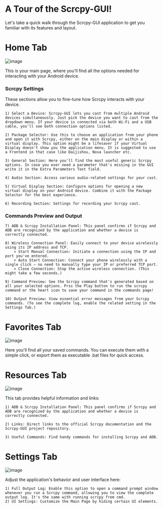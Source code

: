# A Tour of the Scrcpy-GUI!

Let's take a quick walk through the Scrcpy-GUI application to get you familiar with its features and layout.

# Home Tab

![image](https://github.com/user-attachments/assets/adff9728-85de-4d52-a818-421591a0cde8)


This is your main page, where you'll find all the options needed for interacting with your Android device.

### Scrcpy Settings

These sections allow you to fine-tune how Scrcpy interacts with your device.

```
1) Select a Device: Scrcpy-GUI lets you cast from multiple Android devices simultaneously. Just pick the device you want to cast from the dropdown menu. If your device is connected via both Wi-Fi and a USB cable, you'll see both connection options listed.
```

```
2) Package Selector: Use this to choose an application from your phone and open it with Scrcpy, either on the main display or within a virtual display. This option might be a lifesaver if your Virtual Display doesn't show you the application menu. It is suggested to use a Frontend in that case like Daijishou, Nova launcher etc.

3) General Section: Here you'll find the most useful generic Scrcpy options. In case you ever need a parameter that's missing in the GUI write it in the Extra Parameters Text field.

4) Audio Section: Access various audio-related settings for your cast.

5) Virtual Display Section: Configure options for opening a new virtual display on your Android device. Combine it with the Package Selector for the best experience.

6) Recording Section: Settings for recording your Scrcpy cast.
```

### Commands Preview and Output

```
7) ADB & Scrcpy Installation Panel: This panel confirms if Scrcpy and ADB are recognized by the application and whether a device is correctly connected.

8) Wireless Connection Panel: Easily connect to your device wirelessly using its IP address and TCP.
    > Start Manual Connection: Initiate a connection using the IP and port you've entered.
    > Auto Start Connection: Connect your phone wirelessly with a single click – no need to manually type your IP or preferred TCP port.
    > Close Connection: Stop the active wireless connection. (This might take a few seconds.)

9) Command Preview: See the Scrcpy command that's generated based on all your selected options. Prss the Play button to run the scrcpy command or the heart icon to save your command in the commands page!

10) Output Preview: View essential error messages from your Scrcpy commands. (To see the complete log, enable the related setting in the Settings Tab.)
```

# Favorites Tab

![image](https://github.com/user-attachments/assets/60be2b49-4a0c-46f5-92a4-890d0c3e93af)

Here you'll find all your saved commands. You can execute them with a simple click, or export them as executable .bat files for quick access.

# Resources Tab

![image](https://github.com/user-attachments/assets/a6579d83-aae7-41eb-acaf-fe4db297e1f9)

This tab provides helpful information and links:

```
1) ADB & Scrcpy Installation Panel: This panel confirms if Scrcpy and ADB are recognized by the application and whether a device is correctly connected.

2) Links: Direct links to the official Scrcpy documentation and the Scrcpy-GUI project repository.

3) Useful Commands: Find handy commands for installing Scrcpy and ADB.
```

# Settings Tab

![image](https://github.com/user-attachments/assets/1e251c56-129a-49e9-ade2-16ad8f47fee5)

Adjust the application's behavior and user interface here:

```
1) Full Output Log: Enable this option to open a command prompt window whenever you run a Scrcpy command, allowing you to view the complete output log. It's the same with running scrcpy from cmd.
2) UI Settings: Customize the Main Page by hiding certain UI elements.
```
